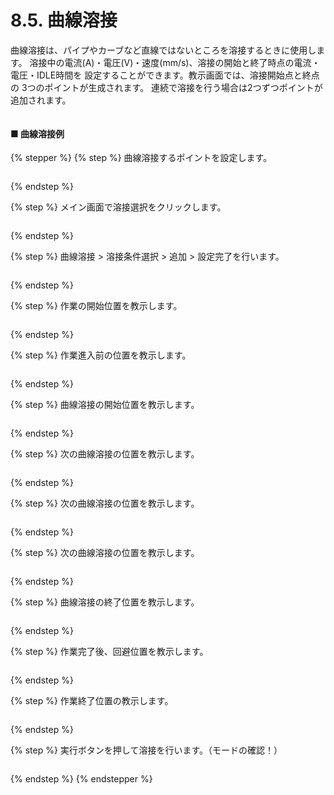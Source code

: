 # 8.5. 曲線溶接

曲線溶接は、パイプやカーブなど直線ではないところを溶接するときに使用します。
溶接中の電流(A)・電圧(V)・速度(mm/s)、溶接の開始と終了時点の電流・電圧・IDLE時間を
設定することができます。教示画面では、溶接開始点と終点の 3つのポイントが生成されます。
連続で溶接を行う場合は2つずつポイントが追加されます。

<figure><img src="./img/section5.2.3_1.jpg" alt=""><figcaption></figcaption></figure>

#### ■ 曲線溶接例

{% stepper %}
{% step %}
曲線溶接するポイントを設定します。

<figure><img src="./img/section5.2.3_2.jpg" alt=""><figcaption></figcaption></figure>
{% endstep %}

{% step %}
メイン画面で溶接選択をクリックします。

<figure><img src="./img/section5.2.3_3.jpg" alt=""><figcaption></figcaption></figure>
{% endstep %}

{% step %}
曲線溶接 > 溶接条件選択 > 追加 > 設定完了を行います。

<figure><img src="./img/section5.2.3_4.jpg" alt=""><figcaption></figcaption></figure>
{% endstep %}

{% step %}
作業の開始位置を教示します。

<figure><img src="./img/section5.2.3_5.jpg" alt=""><figcaption></figcaption></figure>
{% endstep %}

{% step %}
作業進入前の位置を教示します。

<figure><img src="./img/section5.2.3_6.jpg" alt=""><figcaption></figcaption></figure>
{% endstep %}

{% step %}
曲線溶接の開始位置を教示します。

<figure><img src="./img/section5.2.3_7.jpg" alt=""><figcaption></figcaption></figure>
{% endstep %}

{% step %}
次の曲線溶接の位置を教示します。

<figure><img src="./img/section5.2.3_8.jpg" alt=""><figcaption></figcaption></figure>
{% endstep %}

{% step %}
次の曲線溶接の位置を教示します。

<figure><img src="./img/section5.2.3_9.jpg" alt=""><figcaption></figcaption></figure>
{% endstep %}

{% step %}
次の曲線溶接の位置を教示します。

<figure><img src="./img/section5.2.3_10.jpg" alt=""><figcaption></figcaption></figure>
{% endstep %}

{% step %}
曲線溶接の終了位置を教示します。

<figure><img src="./img/section5.2.3_11.jpg" alt=""><figcaption></figcaption></figure>
{% endstep %}

{% step %}
作業完了後、回避位置を教示します。

<figure><img src="./img/section5.2.3_12.jpg" alt=""><figcaption></figcaption></figure>
{% endstep %}

{% step %}
作業終了位置の教示します。

<figure><img src="./img/section5.2.3_13.jpg" alt=""><figcaption></figcaption></figure>
{% endstep %}

{% step %}
実行ボタンを押して溶接を行います。（モードの確認！）

<figure><img src="./img/section5.2.3_14.jpg" alt=""><figcaption></figcaption></figure>
{% endstep %}
{% endstepper %}
